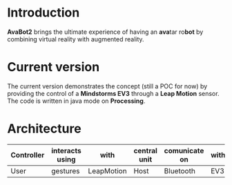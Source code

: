 # Introduction

**AvaBot2** brings the ultimate experience of having an **ava**tar ro**bot**  by combining virtual reality with augmented reality.

# Current version

The current version demonstrates the concept (still a POC for now) by providing the control of a **Mindstorms EV3** through a **Leap Motion** sensor.
The code is written in java mode on **Processing**.

# Architecture

| Controller | interacts using | with | central unit | comunicate on | with
| --- | --- | --- | --- | --- | --- |
| User   | gestures  | LeapMotion | Host | Bluetooth | EV3